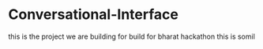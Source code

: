 # Conversational-Interface
this is the project we are building for build for bharat hackathon
this is somil

